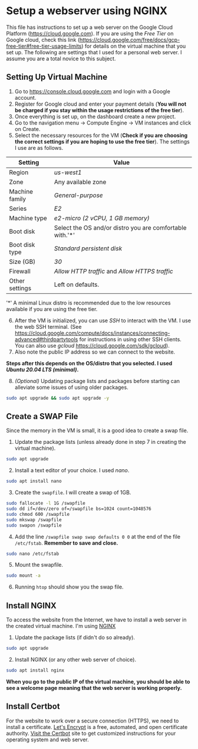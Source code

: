 # Setup a webserver using NGINX

This file has instructions to set up a web server on the Google Cloud Platform (https://cloud.google.com). If you are using the *Free Tier* on Google cloud, check this link (https://cloud.google.com/free/docs/gcp-free-tier#free-tier-usage-limits) for details on the virtual machine that you set up. The following are settings that I used for a personal web server. I assume you are a total novice to this subject.


## Setting Up Virtual Machine

1. Go to https://console.cloud.google.com and login with a Google account.
2. Register for Google cloud and enter your payment details (**You will not be charged if you stay within the usage restrictions of the free tier**).
3. Once everything is set up, on the dashboard create a new project.
4. Go to the navigation menu &#8594; Compute Engine &#8594; VM instances and click on Create.
5. Select the necessary resources for the VM (**Check if you are choosing the correct settings if you are hoping to use the free tier**). The settings I use are as follows.

| Setting | Value |
----------|-------
| Region | *us-west1* |
| Zone | Any available zone |
| Machine family | *General-purpose* |
| Series | *E2* |
| Machine type | *e2-micro (2 vCPU, 1 GB memory)* |
| Boot disk | Select the OS and/or distro you are comfortable with.'*' |
| Boot disk type | *Standard persistent disk* |
| Size (GB) | *30* |
| Firewall | *Allow HTTP traffic* and *Allow HTTPS traffic* |
| Other settings | Left on defaults. |

'*' A minimal Linux distro is recommended due to the low resources available if you are using the free tier.

6. After the VM is initialized, you can use *SSH* to interact with the VM. I use the web SSH terminal. (See https://cloud.google.com/compute/docs/instances/connecting-advanced#thirdpartytools for instructions in using other SSH clients. You can also use *gcloud* https://cloud.google.com/sdk/gcloud). 
7. Also note the public IP address so we can connect to the website.

**Steps after this depends on the OS/distro that you selected. I used *Ubuntu 20.04 LTS (minimal)*.**

8. *(Optional)* Updating package lists and packages before starting can alleviate some issues of using older packages.
 ```bash
sudo apt upgrade && sudo apt upgrade -y
```

## Create a SWAP File

Since the memory in the VM is small, it is a good idea to create a swap file.

1. Update the package lists (unless already done in step 7 in creating the virtual machine).
```bash
sudo apt upgrade
```
2. Install a text editor of your choice. I used *nano*.
```bash
sudo apt install nano
```
3. Create the `swapfile`. I will create a swap of 1GB.
```bash
sudo fallocate -l 1G /swapfile
sudo dd if=/dev/zero of=/swapfile bs=1024 count=1048576
sudo chmod 600 /swapfile
sudo mkswap /swapfile
sudo swapon /swapfile
```
4. Add the line `/swapfile swap swap defaults 0 0` at the end of the file `/etc/fstab`. **Remember to save and close.**
```bash
sudo nano /etc/fstab
```
5. Mount the swapfile.
```bash
sudo mount -a
```
6. Running `htop` should show you the swap file.


## Install NGINX

To access the website from the Internet, we have to install a web server in the created virtual machine. I'm using [NGINX](https://www.nginx.com/resources/wiki/)

1. Update the package lists (if didn't do so already).
```bash
sudo apt upgrade
```
2. Install NGINX (or any other web server of choice).
```bash
sudo apt install nginx
```

**When you go to the public IP of the virtual machine, you should be able to see a welcome page meaning that the web server is working properly.**


## Install Certbot

For the website to work over a secure connection (HTTPS), we need to install a certificate. [Let's Encrypt](https://letsencrypt.org/) is a free, automated, and open certificate authority.  [Visit the Certbot](https://certbot.eff.org/) site to get customized instructions for your operating system and web server.